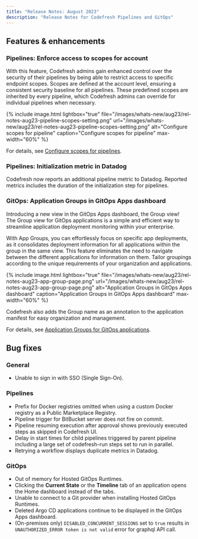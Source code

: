 ```yaml
---
title: "Release Notes: August 2023"
description: "Release Notes for Codefresh Pipelines and GitOps"
---
```


## Features & enhancements

### Pipelines: Enforce access to scopes for account
With this feature, Codefresh admins gain enhanced control over the security of their pipelines by being able to restrict access to specific endpoint scopes.
Scopes are defined at the account level, ensuring a consistent security baseline for all pipelines. These predefined scopes are inherited by every pipeline, which Codefresh admins can override for individual pipelines when necessary.  

 {% include 
image.html 
lightbox="true" 
file="/images/whats-new/aug23/rel-notes-aug23-pipeline-scopes-setting.png" 
url="/images/whats-new/aug23/rel-notes-aug23-pipeline-scopes-setting.png" 
alt="Configure scopes for pipeline" 
caption="Configure scopes for pipeline" 
max-width="60%" 
%}

For details, see [Configure scopes for pipelines]({{site.baseurl}}/docs/pipelines/configuration/pipeline-settings/#configure-pipeline-scopes).



### Pipelines: Initialization metric in Datadog
Codefresh now reports an additional pipeline metric to Datadog. Reported metrics includes the duration of the initialization step for pipelines.




### GitOps: Application Groups in GitOps Apps dashboard

Introducing a new view in the GitOps Apps dashboard, the Group view!  
The Group view for GitOps applications is a simple and efficient way to streamline application deployment monitoring within your enterprise. 

With App Groups, you can effortlessly focus on specific app deployments, as it consolidates deployment information for all applications within the group in the same view. This feature eliminates the need to navigate between the different applications for information on them.
Tailor groupings according to the unique requirements of your organization and applications. 


 {% include 
image.html 
lightbox="true" 
file="/images/whats-new/aug23/rel-notes-aug23-app-group-page.png" 
url="/images/whats-new/aug23/rel-notes-aug23-app-group-page.png" 
alt="Application Groups in GitOps Apps dashboard" 
caption="Application Groups in GitOps Apps dashboard" 
max-width="60%" 
%}

Codefresh also adds the Group name as an annotation to the application manifest for easy organization and management. 

For details, see [Application Groups for GitOps applications]({{site.baseurl}}/docs/deployments/gitops/gitops-app-groups/).







## Bug fixes

### General
* Unable to sign in with SSO (Single Sign-On). 

### Pipelines 
* Prefix for Docker registries omitted when using a custom Docker registry as a Public Marketplace Registry. 
* Pipeline trigger for BitBucket server does not fire on commit.
* Pipeline resuming execution after approval shows previously executed steps as skipped in Codefresh UI.
* Delay in start times for child pipelines triggered by parent pipeline including a large set of codefresh-run steps set to run in parallel.
* Retrying a workflow displays duplicate metrics in Datadog.
 

### GitOps 
* Out of memory for Hosted GitOps Runtimes.
* Clicking the **Current State** or the **Timeline** tab of an application opens the Home dashboard instead of the tabs.
* Unable to connect to a Git provider when installing Hosted GitOps Runtimes.
* Deleted Argo CD applications continue to be displayed in the GitOps Apps dashboard.
* (On-premises only) `DISABLED_CONCURRENT_SESSIONS` set to `true` results in `UNAUTHORIZED_ERROR token is not valid` error for graphql API call. 






